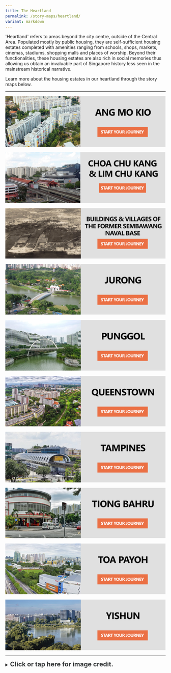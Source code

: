 ```yaml
---
title: The Heartland
permalink: /story-maps/heartland/
variant: markdown
---
```

'Heartland' refers to areas beyond the city centre, outside of the Central Area. Populated mostly by public housing, they are self-sufficient housing estates completed with amenities ranging from schools, shops, markets, cinemas, stadiums, shopping malls and places of worship. Beyond their functionalities, these housing estates are also rich in social memories thus allowing us obtain an invaluable part of Singapore history less seen in the mainstream historical narrative.

Learn more about the housing estates in our heartland through the story maps below.

--------

[![Alt text for image on Isomer site](/images/storymap-image-ang-mo-kio.jpg)](/resource-room/story-maps/ang-mo-kio)

[![Alt text for image on Isomer site](/images/storymap-image-cck-lck-1.png)](/resource-room/story-maps/choa-chu-kang-lim-chu-kang)

[![Sembawang Naval Base Story Map](/images/storymap_image_sembawangnavalbase1.jpg)](/buildings-and-villages-of-the-former-sembawang-naval-base/)

[![Alt text for image on Isomer site](/images/storymap-image-jurong.jpg)](/resource-room/story-maps/jurong)

[![Punggol Story Map](/images/storymap-image-punggol.png)](/resource-room/story-maps/punggol) 

[![Queenstown Story Map](/images/storymap-image-queenstown.png)](/resource-room/story-maps/queenstown)

[![Tampines Story Map](/images/storymap-image-tampines.jpg)](/resource-room/story-maps/tampines)

[![Tiong Bahru Story Map](/images/storymap-image-tiong-bahru-1.png)](/resource-room/story-maps/tiong-bahru)

[![Toa Payoh Story Map](/images/storymap-image-toa-payoh.png)](/resource-room/story-maps/toa-payoh)

[![Yishun Story Map](/images/storymap-image-yishun.jpg)](/resource-room/story-maps/yishun)

_______

<details>
<summary><span style="font-weight: 700; font-size: 20px; font-style: normal; color:#353839">Click or tap here for image credit.</span></summary>
<br>	
<span style="font-weight: 400; font-size: 20px; font-style: normal; color:#778899">1. Ang Mo Kio photo by Chuttersnap [CC BY-4.0]
<br>2. Choa Chu Kang MRT Station photo by zhenkang [CC BY-SA 3.0]
<br>3. Jurong photo by Groyn88 [CC BY-SA 3.0]
<br>4. Punggol photo by Deoma12 [CC BY-SA 4.0]
<br>5. Queenstown photo by Chen Siyuan [CC BY-SA 4.0]
<br>6. Tampines photo by Zhenkang [CC BY-SA 4.0]
<br>7. Tiong Bahru photo by Choo Yut Shing via Flickr
<br>8. Toa Payoh photo by Bob T [CC BY-SA 4.0]
<br>9. Yishun photo by KTPH [CC BY-SA 4.0]
</span>
	
</details>
